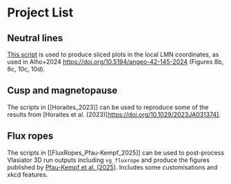 # Project List

## Neutral lines
[This script](alho2024_inspect_neutral_lines.py) is used to produce sliced plots in the local LMN coordinates, as used in Alho+2024 https://doi.org/10.5194/angeo-42-145-2024 (Figures 8b, 8c, 10c, 10d).


## Cusp and magnetopause
The scripts in [[Horaites_2023]] can be used to reproduce some of the results from [Horaites et al. (2023)[https://doi.org/10.1029/2023JA031374].


## Flux ropes
The scripts in [[FluxRopes_Pfau-Kempf_2025]] can be used to post-process Vlasiator 3D run outputs including `vg_fluxrope` and produce the figures published by [Pfau-Kempf et al. (2025)](https://angeo.copernicus.org/preprints/angeo-2024-26/). Includes some customisations and xkcd features.

